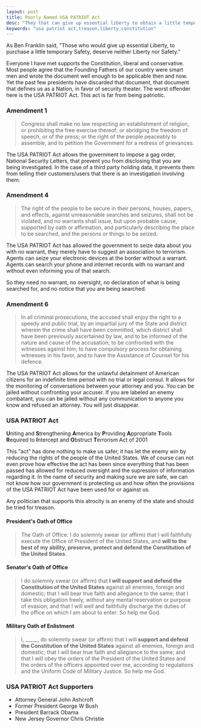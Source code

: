 ```yaml
---
layout: post
title: Poorly Named USA PATRIOT Act
desc: "They that can give up essential liberty to obtain a little temporary safety deserve neither liberty nor safety."
keywords: "usa patriot act,treason,liberty,constitution"
---
```


As Ben Franklin said, "Those who would give up essential Liberty, to purchase a little temporary Safety, deserve neither Liberty nor Safety."

Everyone I have met supports the Constitution, liberal and conservative. Most people agree that the Founding Fathers of our country were smart men and wrote the document well enough to be applicable then and now. Yet the past few presidents have discarded that document, that document that defines us as a Nation, in favor of security theater. The worst offender here is the USA PATRIOT Act.  This act is far from being patriotic.

### Amendment 1

> Congress shall make no law respecting an establishment of religion, or prohibiting the free exercise thereof; or abridging the freedom of speech, or of the press; or the right of the people peaceably to assemble, and to petition the Government for a redress of grievances.

The USA PATRIOT Act allows the government to impose a gag order, National Security Letters, that prevent you from disclosing that you are being investigated.  In the case of a third party holding data, it prevents them from telling their customers/users that there is an investigation involving them.

### Amendment 4

> The right of the people to be secure in their persons, houses, papers, and effects, against unreasonable searches and seizures, shall not be violated, and no warrants shall issue, but upon probable cause, supported by oath or affirmation, and particularly describing the place to be searched, and the persons or things to be seized.

The USA PATRIOT Act has allowed the government to seize data about you with no warrant, they merely have to suggest an association to terrorism. Agents can seize your electronic devices at the border without a warrant. Agents can search your phone and internet records with no warrant and without even informing you of that search.

So they need no warrant, no oversight, no declaration of what is being searched for, and no notice that you are being searched.

### Amendment 6

> In all criminal prosecutions, the accused shall enjoy the right to a speedy and public trial, by an impartial jury of the State and district wherein the crime shall have been committed, which district shall have been previously ascertained by law, and to be informed of the nature and cause of the accusation; to be confronted with the witnesses against him; to have compulsory process for obtaining witnesses in his favor, and to have the Assistance of Counsel for his defence.

The USA PATRIOT Act allows for the unlawful detainment of American citizens for an indefinite time period with no trial or legal consul. It allows for the monitoring of conversations between your attorney and you. You can be jailed without confronting your accuser. If you are labeled an enemy combatant, you can be jailed without any communication to anyone you know and refused an attorney.  You will just disappear.

### USA PATRIOT Act

**U**niting and **S**trengthening **A**merica by **P**roviding **A**ppropriate **T**ools **R**equired to **I**ntercept and **O**bstruct **T**errorism Act of 2001

This "act" has done nothing to make us safer, it has let the enemy win by reducing the rights of the people of the United States.  We of course can not even prove how effective the act has been since everything that has been passed has allowed for reduced oversight and the supression of information regarding it.  In the name of security and making sure we are safe, we can not know how our government is protecting us and how often the provisions of the USA PATRIOT Act have been used for or against us.

Any politician that supports this atrocity is an enemy of the state and should be tried for treason.

#### President's Oath of Office

> The Oath of Office: I do solemnly swear (or affirm) that I will faithfully execute the Office of President of the United States, and **will to the best of my ability, preserve, protect and defend the Constitution of the United States**.


#### Senator's Oath of Office

> I do solemnly swear (or affirm) that **I will support and defend the Constitution of the United States** against all enemies, foreign and domestic; that I will bear true faith and allegiance to the same; that I take this obligation freely, without any mental reservation or purpose of evasion; and that I will well and faithfully discharge the duties of the office on which I am about to enter: So help me God.

#### Military Oath of Enlistment

> I, _____, do solemnly swear (or affirm) that I will **support and defend the Constitution of the United States** against all enemies, foreign and domestic; that I will bear true faith and allegiance to the same; and that I will obey the orders of the President of the United States and the orders of the officers appointed over me, according to regulations and the Uniform Code of Military Justice. So help me God.

### USA PATRIOT Act Supporters
+ Attorney General John Ashcroft
+ Former President George W Bush
+ President Barrack Obama
+ New Jersey Governor Chris Christie
